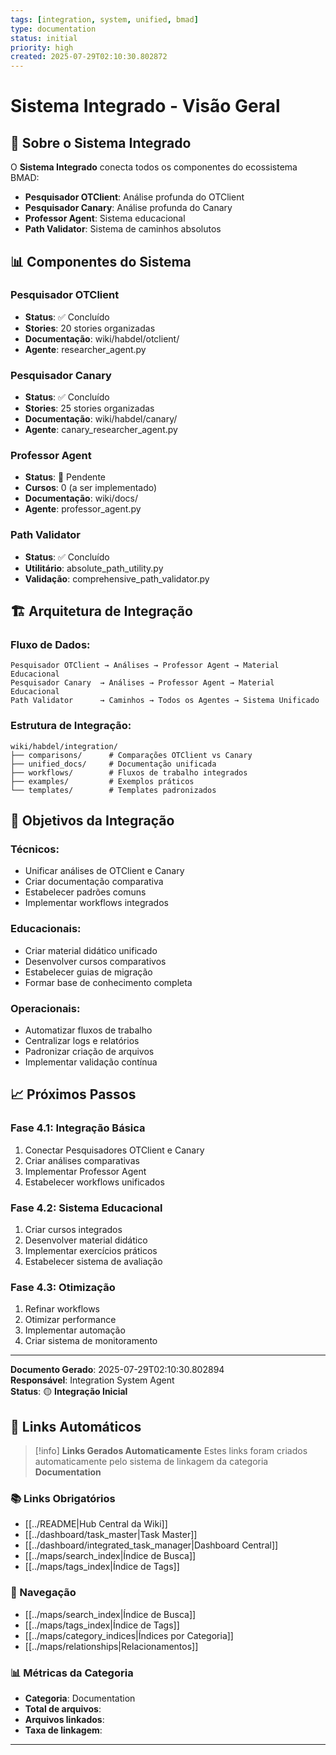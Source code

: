 ```yaml
---
tags: [integration, system, unified, bmad]
type: documentation
status: initial
priority: high
created: 2025-07-29T02:10:30.802872
---
```


# Sistema Integrado - Visão Geral

## 🎯 **Sobre o Sistema Integrado**

O **Sistema Integrado** conecta todos os componentes do ecossistema BMAD:
- **Pesquisador OTClient**: Análise profunda do OTClient
- **Pesquisador Canary**: Análise profunda do Canary
- **Professor Agent**: Sistema educacional
- **Path Validator**: Sistema de caminhos absolutos

## 📊 **Componentes do Sistema**

### **Pesquisador OTClient**
- **Status**: ✅ Concluído
- **Stories**: 20 stories organizadas
- **Documentação**: wiki/habdel/otclient/
- **Agente**: researcher_agent.py

### **Pesquisador Canary**
- **Status**: ✅ Concluído
- **Stories**: 25 stories organizadas
- **Documentação**: wiki/habdel/canary/
- **Agente**: canary_researcher_agent.py

### **Professor Agent**
- **Status**: 🔄 Pendente
- **Cursos**: 0 (a ser implementado)
- **Documentação**: wiki/docs/
- **Agente**: professor_agent.py

### **Path Validator**
- **Status**: ✅ Concluído
- **Utilitário**: absolute_path_utility.py
- **Validação**: comprehensive_path_validator.py

## 🏗️ **Arquitetura de Integração**

### **Fluxo de Dados:**
```
Pesquisador OTClient → Análises → Professor Agent → Material Educacional
Pesquisador Canary  → Análises → Professor Agent → Material Educacional
Path Validator      → Caminhos → Todos os Agentes → Sistema Unificado
```

### **Estrutura de Integração:**
```
wiki/habdel/integration/
├── comparisons/      # Comparações OTClient vs Canary
├── unified_docs/     # Documentação unificada
├── workflows/        # Fluxos de trabalho integrados
├── examples/         # Exemplos práticos
└── templates/        # Templates padronizados
```

## 🎯 **Objetivos da Integração**

### **Técnicos:**
- Unificar análises de OTClient e Canary
- Criar documentação comparativa
- Estabelecer padrões comuns
- Implementar workflows integrados

### **Educacionais:**
- Criar material didático unificado
- Desenvolver cursos comparativos
- Estabelecer guias de migração
- Formar base de conhecimento completa

### **Operacionais:**
- Automatizar fluxos de trabalho
- Centralizar logs e relatórios
- Padronizar criação de arquivos
- Implementar validação contínua

## 📈 **Próximos Passos**

### **Fase 4.1: Integração Básica**
1. Conectar Pesquisadores OTClient e Canary
2. Criar análises comparativas
3. Implementar Professor Agent
4. Estabelecer workflows unificados

### **Fase 4.2: Sistema Educacional**
1. Criar cursos integrados
2. Desenvolver material didático
3. Implementar exercícios práticos
4. Estabelecer sistema de avaliação

### **Fase 4.3: Otimização**
1. Refinar workflows
2. Otimizar performance
3. Implementar automação
4. Criar sistema de monitoramento

---

**Documento Gerado**: 2025-07-29T02:10:30.802894  
**Responsável**: Integration System Agent  
**Status**: 🟡 **Integração Inicial**

## 🔗 **Links Automáticos**

> [!info] **Links Gerados Automaticamente**
> Estes links foram criados automaticamente pelo sistema de linkagem da categoria **Documentation**

### **📚 Links Obrigatórios**
- [[../README|Hub Central da Wiki]]
- [[../dashboard/task_master|Task Master]]
- [[../dashboard/integrated_task_manager|Dashboard Central]]
- [[../maps/search_index|Índice de Busca]]
- [[../maps/tags_index|Índice de Tags]]

### **🧭 Navegação**
- [[../maps/search_index|Índice de Busca]]
- [[../maps/tags_index|Índice de Tags]]
- [[../maps/category_indices|Índices por Categoria]]
- [[../maps/relationships|Relacionamentos]]

### **📊 Métricas da Categoria**
- **Categoria**: Documentation
- **Total de arquivos**: <!-- Contador automático -->
- **Arquivos linkados**: <!-- Contador automático -->
- **Taxa de linkagem**: <!-- Percentual automático -->

---

